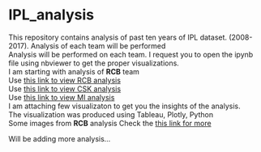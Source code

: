 # IPL_analysis
This repository contains analysis of past ten years of IPL dataset. (2008-2017). Analysis of each team will be performed<br>
Analysis will be performed on each team. I request you to open the ipynb file using nbviewer to get the proper visualizations.<br>
I am starting with analysis of <b>RCB</b> team<br>
Use <a href="https://nbviewer.jupyter.org/github/mayanku/IPL_analysis/blob/master/RCB_analysis%20%287%29.ipynb"> this link to view RCB analysis</a><br>
Use <a href="https://nbviewer.jupyter.org/github/mayanku/IPL_analysis/blob/master/IPL_CSK_analysis.ipynb"> this link to view CSK analysis</a><br>
Use <a href="https://nbviewer.jupyter.org/github/mayanku/IPL_analysis/blob/master/IPL_MI_analysis.ipynb"> this link to view MI analysis</a><br>
I am attaching few visualizaton to get you the insights of the analysis.<br>
The visualization was produced using Tableau, Plotly, Python<br>
Some images from <b>RCB</b> analysis Check the <a href="https://github.com/mayanku/IPL_analysis/blob/master/RCB_analysis%20(7).ipynb"> this link for more</a>

Will be adding more analysis...


